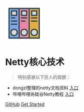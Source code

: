 ![logo](img/doc-logo.svg)

# Netty核心技术

> 特别感谢以下巨人的肩膀：

* dongzl整理的netty文档资料 [入口](https://github.com/dongzl/netty-handbook/)
* 哔哩哔哩尚硅谷Netty教程 [入口](https://www.bilibili.com/video/BV1DJ411m7NR)

[GitHub](https://github.com/CrazyByteAntTC/)
[Get Started](#README)


